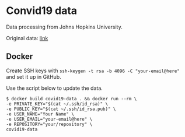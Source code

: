 # Convid19 data

Data processing from Johns Hopkins University.

Original data: [link](https://github.com/CSSEGISandData/COVID-19)

## Docker

Create SSH keys with `ssh-keygen -t rsa -b 4096 -C "your-email@here"` and set it up in GitHub.

Use the script below to update the data.

```shell
$ docker build covid19-data . && docker run --rm \
-e PRIVATE_KEY="$(cat ~/.ssh/id_rsa)" \
-e PUBLIC_KEY="$(cat ~/.ssh/id_rsa.pub)" \
-e USER_NAME="Your Name" \
-e USER_EMAIL="your-email@here" \
-e REPOSITORY="your/repository" \
covid19-data
```